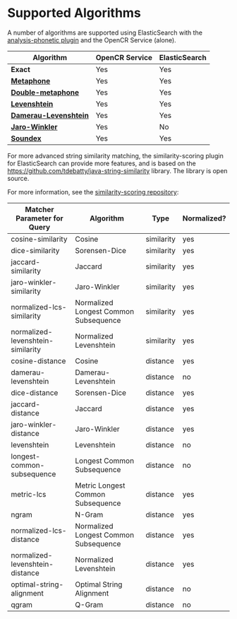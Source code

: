 # Supported Algorithms

A number of algorithms are supported using ElasticSearch with the [analysis-phonetic plugin]() and the OpenCR Service (alone).

Algorithm | OpenCR Service | ElasticSearch
--- | --- | ---
**Exact** | Yes | Yes
[**Metaphone**](https://en.wikipedia.org/wiki/Metaphone) | Yes | Yes
[**Double-metaphone**](https://en.wikipedia.org/wiki/Metaphone#Double_Metaphone) | Yes | Yes
[**Levenshtein**](https://en.wikipedia.org/wiki/Levenshtein_distance) | Yes | Yes
[**Damerau-Levenshtein**](https://en.wikipedia.org/wiki/Damerau%E2%80%93Levenshtein_distance) | Yes | Yes
[**Jaro-Winkler**](https://en.wikipedia.org/wiki/Jaro%E2%80%93Winkler_distance) | Yes | No
[**Soundex**](https://en.wikipedia.org/wiki/Soundex) | Yes | Yes

For more advanced string similarity matching, the similarity-scoring plugin for ElasticSearch can provide more features, and is based on the https://github.com/tdebatty/java-string-similarity library. 
The library is open source. 

For more information, see the [similarity-scoring repository](https://github.com/intrahealth/similarity-scoring):

Matcher Parameter for Query| Algorithm | Type | Normalized?
---|---|---|---
cosine-similarity | Cosine | similarity | yes
dice-similarity | Sorensen-Dice | similarity | yes
jaccard-similarity | Jaccard | similarity | yes
jaro-winkler-similarity | Jaro-Winkler | similarity | yes
normalized-lcs-similarity | Normalized Longest Common Subsequence | similarity | yes
normalized-levenshtein-similarity | Normalized Levenshtein | similarity | yes
cosine-distance | Cosine | distance | yes
damerau-levenshtein | Damerau-Levenshtein | distance | no
dice-distance | Sorensen-Dice | distance | yes
jaccard-distance | Jaccard | distance | yes
jaro-winkler-distance | Jaro-Winkler | distance | yes
levenshtein | Levenshtein | distance | no
longest-common-subsequence | Longest Common Subsequence | distance | no
metric-lcs | Metric Longest Common Subsequence | distance | yes
ngram | N-Gram | distance | yes
normalized-lcs-distance | Normalized Longest Common Subsequence | distance | yes
normalized-levenshtein-distance | Normalized Levenshtein | distance | yes
optimal-string-alignment | Optimal String Alignment | distance | no
qgram | Q-Gram | distance | no